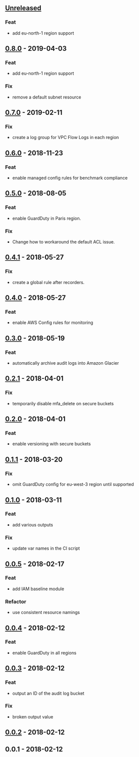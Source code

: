 <a name="unreleased"></a>
## [Unreleased]

### Feat
- add eu-north-1 region support


<a name="0.8.0"></a>
## [0.8.0] - 2019-04-03
### Feat
- add eu-north-1 region support

### Fix
- remove a default subnet resource


<a name="0.7.0"></a>
## [0.7.0] - 2019-02-11
### Fix
- create a log group for VPC Flow Logs in each region


<a name="0.6.0"></a>
## [0.6.0] - 2018-11-23
### Feat
- enable managed config rules for benchmark compliance


<a name="0.5.0"></a>
## [0.5.0] - 2018-08-05
### Feat
- enable GuardDuty in Paris region.

### Fix
- Change how to workaround the default ACL issue.


<a name="0.4.1"></a>
## [0.4.1] - 2018-05-27
### Fix
- create a global rule after recorders.


<a name="0.4.0"></a>
## [0.4.0] - 2018-05-27
### Feat
- enable AWS Config rules for monitoring


<a name="0.3.0"></a>
## [0.3.0] - 2018-05-19
### Feat
- automatically archive audit logs into Amazon Glacier


<a name="0.2.1"></a>
## [0.2.1] - 2018-04-01
### Fix
- temporarily disable mfa_delete on secure buckets


<a name="0.2.0"></a>
## [0.2.0] - 2018-04-01
### Feat
- enable versioning with secure buckets


<a name="0.1.1"></a>
## [0.1.1] - 2018-03-20
### Fix
- omit GuardDuty config for eu-west-3 region until supported


<a name="0.1.0"></a>
## [0.1.0] - 2018-03-11
### Feat
- add various outputs

### Fix
- update var names in the CI script


<a name="0.0.5"></a>
## [0.0.5] - 2018-02-17
### Feat
- add IAM baseline module

### Refactor
- use consistent resource namings


<a name="0.0.4"></a>
## [0.0.4] - 2018-02-12
### Feat
- enable GuardDuty in all regions


<a name="0.0.3"></a>
## [0.0.3] - 2018-02-12
### Feat
- output an ID of the audit log bucket

### Fix
- broken output value


<a name="0.0.2"></a>
## [0.0.2] - 2018-02-12

<a name="0.0.1"></a>
## 0.0.1 - 2018-02-12

[Unreleased]: https://github.com/nozaq/terraform-aws-secure-baseline/compare/0.8.0...HEAD
[0.8.0]: https://github.com/nozaq/terraform-aws-secure-baseline/compare/0.7.0...0.8.0
[0.7.0]: https://github.com/nozaq/terraform-aws-secure-baseline/compare/0.6.0...0.7.0
[0.6.0]: https://github.com/nozaq/terraform-aws-secure-baseline/compare/0.5.0...0.6.0
[0.5.0]: https://github.com/nozaq/terraform-aws-secure-baseline/compare/0.4.1...0.5.0
[0.4.1]: https://github.com/nozaq/terraform-aws-secure-baseline/compare/0.4.0...0.4.1
[0.4.0]: https://github.com/nozaq/terraform-aws-secure-baseline/compare/0.3.0...0.4.0
[0.3.0]: https://github.com/nozaq/terraform-aws-secure-baseline/compare/0.2.1...0.3.0
[0.2.1]: https://github.com/nozaq/terraform-aws-secure-baseline/compare/0.2.0...0.2.1
[0.2.0]: https://github.com/nozaq/terraform-aws-secure-baseline/compare/0.1.1...0.2.0
[0.1.1]: https://github.com/nozaq/terraform-aws-secure-baseline/compare/0.1.0...0.1.1
[0.1.0]: https://github.com/nozaq/terraform-aws-secure-baseline/compare/0.0.5...0.1.0
[0.0.5]: https://github.com/nozaq/terraform-aws-secure-baseline/compare/0.0.4...0.0.5
[0.0.4]: https://github.com/nozaq/terraform-aws-secure-baseline/compare/0.0.3...0.0.4
[0.0.3]: https://github.com/nozaq/terraform-aws-secure-baseline/compare/0.0.2...0.0.3
[0.0.2]: https://github.com/nozaq/terraform-aws-secure-baseline/compare/0.0.1...0.0.2
